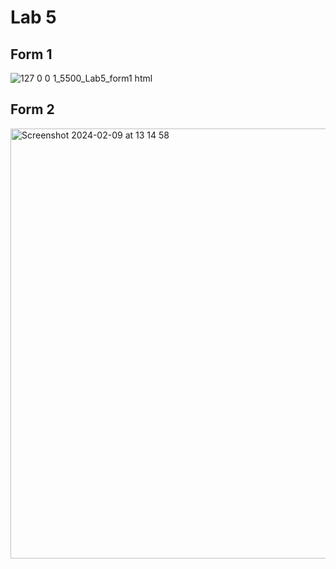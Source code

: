 # Lab 5
## Form 1
![127 0 0 1_5500_Lab5_form1 html](https://github.com/myktsk/CPAN134_Lab/assets/22167483/0ceb55b0-ce38-4f37-b89c-7e9de6a3f054)

## Form 2
<img width="688" alt="Screenshot 2024-02-09 at 13 14 58" src="https://github.com/myktsk/CPAN134_Lab/assets/22167483/85fca43f-5703-454c-8104-4104ab1a1f20">
